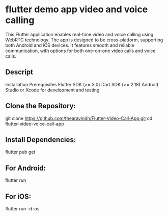 # flutter demo app video and voice calling
This Flutter application enables real-time video and voice calling using WebRTC technology. The app is designed to be cross-platform, supporting both Android and iOS devices. It features smooth and reliable communication, with options for both one-on-one video calls and voice calls.


## Descript
Installation
Prerequisites
Flutter SDK (>= 3.0)
Dart SDK (>= 2.18)
Android Studio or Xcode for development and testing

## Clone the Repository:
git clone https://github.com/thearavindh/Flutter-Video-Call-App.git
cd flutter-video-voice-call-app

   
## Install Dependencies:
flutter pub get
 
## For Android:
flutter run

## For iOS:
flutter run -d ios

